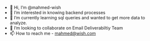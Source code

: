 - 👋 Hi, I’m @mahmed-wish
- 👀 I’m interested in knowing backend processes
- 🌱 I’m currently learning sql queries and wanted to get more data to analyze.
- 💞️ I’m looking to collaborate on Email Deliverabiltiy Team
- 📫 How to reach me - mahmed@wish.com

<!---
mahmed-wish/mahmed-wish is a ✨ special ✨ repository because its `README.md` (this file) appears on your GitHub profile.
You can click the Preview link to take a look at your changes.
--->
